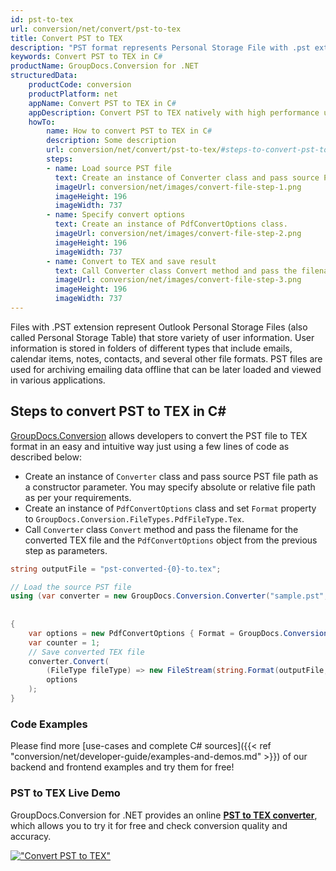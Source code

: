 ```yaml
---
id: pst-to-tex
url: conversion/net/convert/pst-to-tex
title: Convert PST to TEX
description: "PST format represents Personal Storage File with .pst extension. Learn how to convert PST to TEX file programmatically in C# language using GroupDocs.Conversion for .NET library."
keywords: Convert PST to TEX in C#
productName: GroupDocs.Conversion for .NET
structuredData:
    productCode: conversion
    productPlatform: net
    appName: Convert PST to TEX in C#
    appDescription: Convert PST to TEX natively with high performance using C# language and server side GroupDocs.Conversion for .NET APIs, without the use of any software like Microsoft or Open Office.
    howTo:
        name: How to convert PST to TEX in C# 
        description: Some description
        url: conversion/net/convert/pst-to-tex/#steps-to-convert-pst-to-tex-in-c
        steps:
        - name: Load source PST file 
          text: Create an instance of Converter class and pass source PST file path as a constructor parameter. You may specify absolute or relative file path as per your requirements. 
          imageUrl: conversion/net/images/convert-file-step-1.png
          imageHeight: 196
          imageWidth: 737
        - name: Specify convert options 
          text: Create an instance of PdfConvertOptions class.
          imageUrl: conversion/net/images/convert-file-step-2.png
          imageHeight: 196
          imageWidth: 737
        - name: Convert to TEX and save result 
          text: Call Converter class Convert method and pass the filename for the converted HTML file and the PdfConvertOptions object from the previous step as parameters.
          imageUrl: conversion/net/images/convert-file-step-3.png
          imageHeight: 196
          imageWidth: 737
---
```


Files with .PST extension represent Outlook Personal Storage Files (also called Personal Storage Table) that store variety of user information. User information is stored in folders of different types that include emails, calendar items, notes, contacts, and several other file formats. PST files are used for archiving emailing data offline that can be later loaded and viewed in various applications.

## Steps to convert PST to TEX in C#

[GroupDocs.Conversion](https://products.groupdocs.com/conversion/net) allows developers to convert the PST file to TEX format in an easy and intuitive way just using a few lines of code as described below:

* Create an instance of `Converter` class and pass source PST file path as a constructor parameter. You may specify absolute or relative file path as per your requirements. 
* Create an instance of `PdfConvertOptions` class and set `Format` property to `GroupDocs.Conversion.FileTypes.PdfFileType.Tex`.
* Call `Converter` class `Convert` method and pass the filename for the converted TEX file and the `PdfConvertOptions` object from the previous step as parameters.

```csharp
string outputFile = "pst-converted-{0}-to.tex";

// Load the source PST file
using (var converter = new GroupDocs.Conversion.Converter("sample.pst", fileType => fileType == PersonalStorageFileType.Pst
                                                                                                    ? new PersonalStorageLoadOptions()
                                                                                                    : null))
{
    var options = new PdfConvertOptions { Format = GroupDocs.Conversion.FileTypes.PdfFileType.Tex };
	var counter = 1;
    // Save converted TEX file
    converter.Convert(
		(FileType fileType) => new FileStream(string.Format(outputFile, counter++), FileMode.Create),
        options
    );            
}
```

### Code Examples

Please find more [use-cases and complete C# sources]({{< ref "conversion/net/developer-guide/examples-and-demos.md" >}}) of our backend and frontend examples and try them for free!

### PST to TEX Live Demo

GroupDocs.Conversion for .NET provides an online [**PST to TEX converter**](https://products.groupdocs.app/conversion/pst-to-tex), which allows you to try it for free and check conversion quality and accuracy.

[!["Convert PST to TEX"](conversion/net/images/convert-to-tex/convert-pst-to-tex.png)](https://products.groupdocs.app/conversion/pst-to-tex)